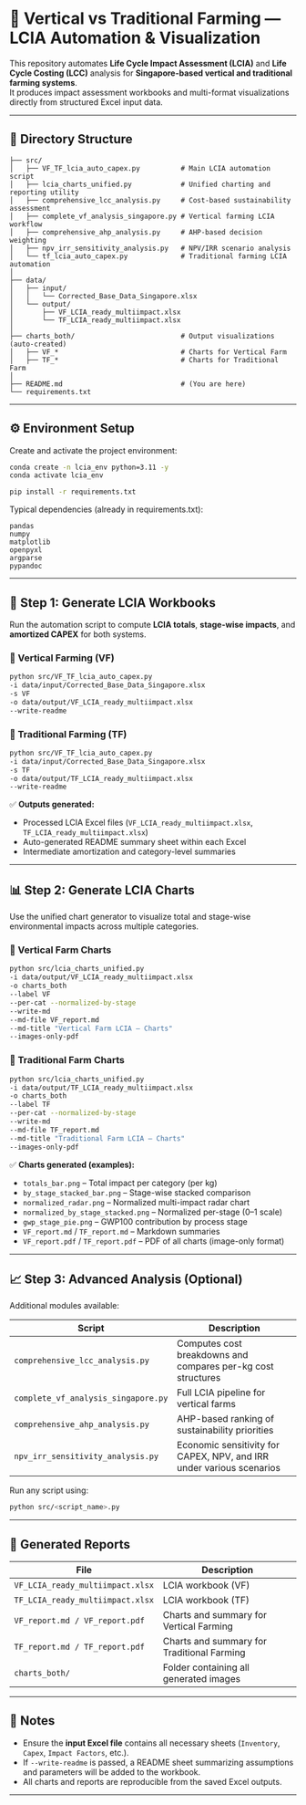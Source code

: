# 🌱 Vertical vs Traditional Farming — LCIA Automation & Visualization

This repository automates **Life Cycle Impact Assessment (LCIA)** and **Life Cycle Costing (LCC)** analysis for **Singapore-based vertical and traditional farming systems**.  
It produces impact assessment workbooks and multi-format visualizations directly from structured Excel input data.

---

## 📂 Directory Structure

```
├── src/
│   ├── VF_TF_lcia_auto_capex.py          # Main LCIA automation script
│   ├── lcia_charts_unified.py            # Unified charting and reporting utility
│   ├── comprehensive_lcc_analysis.py     # Cost-based sustainability assessment
│   ├── complete_vf_analysis_singapore.py # Vertical farming LCIA workflow
│   ├── comprehensive_ahp_analysis.py     # AHP-based decision weighting
│   ├── npv_irr_sensitivity_analysis.py   # NPV/IRR scenario analysis
│   └── tf_lcia_auto_capex.py             # Traditional farming LCIA automation
│
├── data/
│   ├── input/
│   │   └── Corrected_Base_Data_Singapore.xlsx
│   └── output/
│       ├── VF_LCIA_ready_multiimpact.xlsx
│       └── TF_LCIA_ready_multiimpact.xlsx
│
├── charts_both/                          # Output visualizations (auto-created)
│   ├── VF_*                              # Charts for Vertical Farm
│   ├── TF_*                              # Charts for Traditional Farm
│
├── README.md                             # (You are here)
└── requirements.txt
```

---

## ⚙️ Environment Setup

Create and activate the project environment:

```bash
conda create -n lcia_env python=3.11 -y
conda activate lcia_env

pip install -r requirements.txt
```

Typical dependencies (already in requirements.txt):
```
pandas
numpy
matplotlib
openpyxl
argparse
pypandoc
```

---

## 🧮 Step 1: Generate LCIA Workbooks

Run the automation script to compute **LCIA totals**, **stage-wise impacts**, and **amortized CAPEX** for both systems.

### 🔹 Vertical Farming (VF)
```bash
python src/VF_TF_lcia_auto_capex.py
-i data/input/Corrected_Base_Data_Singapore.xlsx
-s VF
-o data/output/VF_LCIA_ready_multiimpact.xlsx
--write-readme
```

### 🔹 Traditional Farming (TF)
```bash
python src/VF_TF_lcia_auto_capex.py
-i data/input/Corrected_Base_Data_Singapore.xlsx
-s TF
-o data/output/TF_LCIA_ready_multiimpact.xlsx
--write-readme
```

✅ **Outputs generated:**
- Processed LCIA Excel files (`VF_LCIA_ready_multiimpact.xlsx`, `TF_LCIA_ready_multiimpact.xlsx`)
- Auto-generated README summary sheet within each Excel
- Intermediate amortization and category-level summaries

---

## 📊 Step 2: Generate LCIA Charts

Use the unified chart generator to visualize total and stage-wise environmental impacts across multiple categories.

### 🔹 Vertical Farm Charts
```bash
python src/lcia_charts_unified.py
-i data/output/VF_LCIA_ready_multiimpact.xlsx
-o charts_both
--label VF
--per-cat --normalized-by-stage
--write-md
--md-file VF_report.md
--md-title "Vertical Farm LCIA – Charts"
--images-only-pdf
```

### 🔹 Traditional Farm Charts
```bash
python src/lcia_charts_unified.py
-i data/output/TF_LCIA_ready_multiimpact.xlsx
-o charts_both
--label TF
--per-cat --normalized-by-stage
--write-md
--md-file TF_report.md
--md-title "Traditional Farm LCIA – Charts"
--images-only-pdf
```

✅ **Charts generated (examples):**
- `totals_bar.png` – Total impact per category (per kg)
- `by_stage_stacked_bar.png` – Stage-wise stacked comparison
- `normalized_radar.png` – Normalized multi-impact radar chart
- `normalized_by_stage_stacked.png` – Normalized per-stage (0–1 scale)
- `gwp_stage_pie.png` – GWP100 contribution by process stage
- `VF_report.md` / `TF_report.md` – Markdown summaries
- `VF_report.pdf` / `TF_report.pdf` – PDF of all charts (image-only format)

---

## 📈 Step 3: Advanced Analysis (Optional)

Additional modules available:

| Script | Description |
|--------|--------------|
| `comprehensive_lcc_analysis.py` | Computes cost breakdowns and compares per-kg cost structures |
| `complete_vf_analysis_singapore.py` | Full LCIA pipeline for vertical farms |
| `comprehensive_ahp_analysis.py` | AHP-based ranking of sustainability priorities |
| `npv_irr_sensitivity_analysis.py` | Economic sensitivity for CAPEX, NPV, and IRR under various scenarios |

Run any script using:
```bash
python src/<script_name>.py
```

---

## 📘 Generated Reports

| File | Description |
|------|--------------|
| `VF_LCIA_ready_multiimpact.xlsx` | LCIA workbook (VF) |
| `TF_LCIA_ready_multiimpact.xlsx` | LCIA workbook (TF) |
| `VF_report.md / VF_report.pdf` | Charts and summary for Vertical Farming |
| `TF_report.md / TF_report.pdf` | Charts and summary for Traditional Farming |
| `charts_both/` | Folder containing all generated images |

---

## 📑 Notes

- Ensure the **input Excel file** contains all necessary sheets (`Inventory`, `Capex`, `Impact Factors`, etc.).
- If `--write-readme` is passed, a README sheet summarizing assumptions and parameters will be added to the workbook.
- All charts and reports are reproducible from the saved Excel outputs.

---


